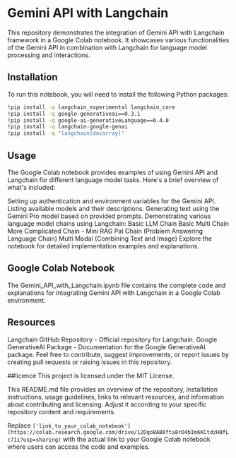 # Gemini API with Langchain

This repository demonstrates the integration of Gemini API with Langchain framework in a Google Colab notebook. It showcases various functionalities of the Gemini API in combination with Langchain for language model processing and interactions.

## Installation

To run this notebook, you will need to install the following Python packages:

```bash
!pip install -q langchain_experimental langchain_core
!pip install -q google-generativeai==0.3.1
!pip install -q google-ai-generativeLanguage==0.4.0
!pip install -q langchain-google-genai
!pip install -q "langchain[docarray]"
```
## Usage
The Google Colab notebook provides examples of using Gemini API and Langchain for different language model tasks. Here's a brief overview of what's included:

Setting up authentication and environment variables for the Gemini API.
Listing available models and their descriptions.
Generating text using the Gemini Pro model based on provided prompts.
Demonstrating various language model chains using Langchain:
Basic LLM Chain
Basic Multi Chain
More Complicated Chain - Mini RAG
Pal Chain (Problem Answering Language Chain)
Multi Modal (Combining Text and Image)
Explore the notebook for detailed implementation examples and explanations.

## Google Colab Notebook
The Gemini_API_with_Langchain.ipynb file contains the complete code and explanations for integrating Gemini API with Langchain in a Google Colab environment.

## Resources
Langchain GitHub Repository - Official repository for Langchain.
Google GenerativeAI Package - Documentation for the Google GenerativeAI package.
Feel free to contribute, suggest improvements, or report issues by creating pull requests or raising issues in this repository.

##licence
This project is licensed under the MIT License.

This README.md file provides an overview of the repository, installation instructions, usage guidelines, links to relevant resources, and information about contributing and licensing. Adjust it according to your specific repository content and requirements.

Replace `['link_to_your_colab_notebook'](https://colab.research.google.com/drive/12Oqo8AB0fta8rD4bIm6KCtdzHBfLc71i?usp=sharing)` with the actual link to your Google Colab notebook where users can access the code and examples.
